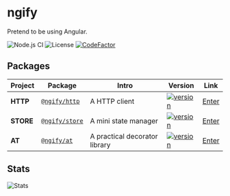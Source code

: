 # ngify

Pretend to be using Angular.

![Node.js CI](https://github.com/ngify/ngify/workflows/Node.js%20CI/badge.svg)
![License](https://img.shields.io/badge/License-MIT-blue.svg)
[![CodeFactor](https://www.codefactor.io/repository/github/ngify/ngify/badge)](https://www.codefactor.io/repository/github/ngify/ngify)

## Packages

| Project   | Package                                                      | Intro                         | Version                                                                                                        | Link                                                             |
| --------- | ------------------------------------------------------------ | ----------------------------- | -------------------------------------------------------------------------------------------------------------- | ---------------------------------------------------------------- |
| **HTTP**  | [`@ngify/http`](https://www.npmjs.com/package/@ngify/http)   | A HTTP client                 | [![version](https://img.shields.io/npm/v/@ngify/http/latest.svg)](https://www.npmjs.com/package/@ngify/http)   | [Enter](https://github.com/ngify/ngify/tree/main/packages/http)  |
| **STORE** | [`@ngify/store`](https://www.npmjs.com/package/@ngify/store) | A mini state manager          | [![version](https://img.shields.io/npm/v/@ngify/store/latest.svg)](https://www.npmjs.com/package/@ngify/store) | [Enter](https://github.com/ngify/ngify/tree/main/packages/store) |
| **AT**    | [`@ngify/at`](https://www.npmjs.com/package/@ngify/at)       | A practical decorator library | [![version](https://img.shields.io/npm/v/@ngify/at/latest.svg)](https://www.npmjs.com/package/@ngify/at)       | [Enter](https://github.com/ngify/ngify/tree/main/packages/at)    |

## Stats

![Stats](https://repobeats.axiom.co/api/embed/e36c4006ccfe84eb2cc5a71fb499abd5526720d2.svg)
